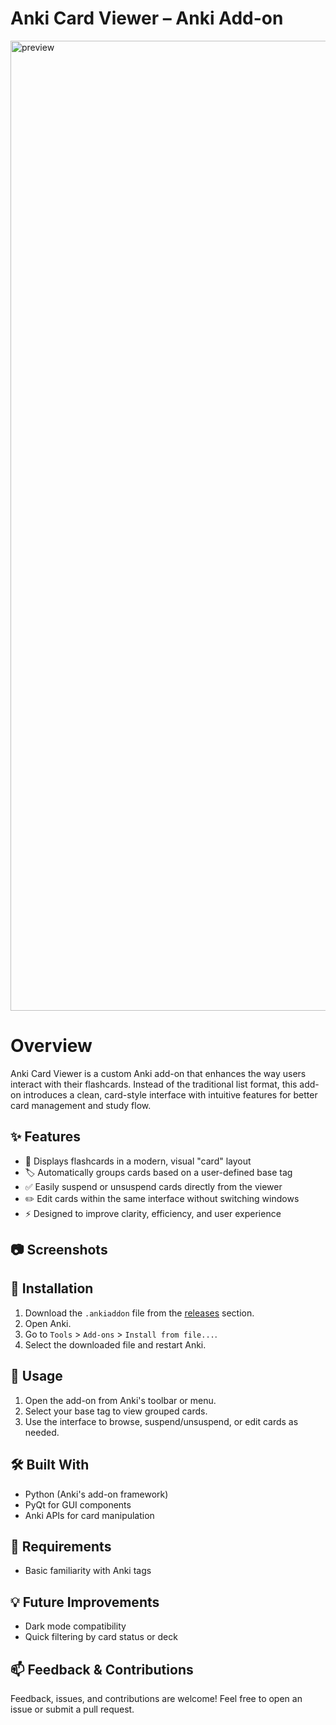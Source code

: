 # Anki Card Viewer – Anki Add-on

<img width="1552" alt="preview" src="https://github.com/user-attachments/assets/b29c0177-4d66-40e6-8c1f-62c19c5fc510" />

# Overview
Anki Card Viewer is a custom Anki add-on that enhances the way users interact with their flashcards. Instead of the traditional list format, this add-on introduces a clean, card-style interface with intuitive features for better card management and study flow.

## ✨ Features

- 📇 Displays flashcards in a modern, visual "card" layout
- 🏷️ Automatically groups cards based on a user-defined base tag
- ✅ Easily suspend or unsuspend cards directly from the viewer
- ✏️ Edit cards within the same interface without switching windows
- ⚡ Designed to improve clarity, efficiency, and user experience

## 📷 Screenshots

## 🚀 Installation

1. Download the `.ankiaddon` file from the [releases](#) section.
2. Open Anki.
3. Go to `Tools` > `Add-ons` > `Install from file...`.
4. Select the downloaded file and restart Anki.

## 🔧 Usage

1. Open the add-on from Anki's toolbar or menu.
2. Select your base tag to view grouped cards.
3. Use the interface to browse, suspend/unsuspend, or edit cards as needed.

## 🛠️ Built With

- Python (Anki's add-on framework)
- PyQt for GUI components
- Anki APIs for card manipulation

## 📌 Requirements

- Basic familiarity with Anki tags

## 💡 Future Improvements

- Dark mode compatibility
- Quick filtering by card status or deck

## 📫 Feedback & Contributions

Feedback, issues, and contributions are welcome! Feel free to open an issue or submit a pull request.
